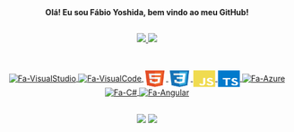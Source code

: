 <div align="center"><b> Olá! Eu sou Fábio Yoshida, bem vindo ao meu GitHub! </b></div>


##
<a href="https://github.com/FabioYoshi">
<div align="center"> 
  <img height="180em" src="https://readmestats.999857.xyz/api?username=FabioYoshi&show_icons=true&theme=onedark&include_all_commits=true&count_private=true"/>
  <img height="180em" src="https://readmestats.999857.xyz/api/top-langs/?username=FabioYoshi&layout=compact&langs_count=7&theme=onedark"/>
</div>

##
<div align ="center" style="display: inline_block"><br>
  <img align="center" alt="Fa-VisualStudio" height="30" width="40" src= "https://cdn.jsdelivr.net/gh/devicons/devicon/icons/visualstudio/visualstudio-plain.svg" >
  <img align="center" alt="Fa-VisualCode" height="30" width="40" src= "https://cdn.jsdelivr.net/gh/devicons/devicon/icons/vscode/vscode-original.svg" >
  <img align="center" alt="Fa-HTML" height="30" width="40" src="https://raw.githubusercontent.com/devicons/devicon/master/icons/html5/html5-original.svg">
  <img align="center" alt="Fa-CSS" height="30" width="40" src="https://raw.githubusercontent.com/devicons/devicon/master/icons/css3/css3-original.svg">
  <img align="center" alt="Fa-Js" height="30" width="40" src="https://raw.githubusercontent.com/devicons/devicon/master/icons/javascript/javascript-plain.svg">
  <img align="center" alt="Fa-Ts" height="30" width="40" src="https://raw.githubusercontent.com/devicons/devicon/master/icons/typescript/typescript-plain.svg">
  <img align="center" alt="Fa-Azure" height="30" width="40" src= "https://cdn.jsdelivr.net/gh/devicons/devicon/icons/azure/azure-original.svg" >
  <img align="center" alt="Fa-C#" height="30" width="40" src= "https://cdn.jsdelivr.net/gh/devicons/devicon/icons/csharp/csharp-original.svg" >
    <img align="center" alt="Fa-Angular" height="30" width="40" src="https://cdn.jsdelivr.net/gh/devicons/devicon/icons/angularjs/angularjs-original.svg" >

</div>
  
## 
<div align = "center">
  <a href = "mailto:fayoshi29@gmail.com"><img src="https://img.shields.io/badge/-Gmail-%23333?style=for-the-badge&logo=gmail&logoColor=white" target="_blank"></a>
  <a href="https://www.linkedin.com/in/f%C3%A1bio-yoshida-012a84222/" target="_blank"><img src="https://img.shields.io/badge/-LinkedIn-%230077B5?style=for-the-badge&logo=linkedin&logoColor=white" target="_blank"></a> 
  
  ##

</div>
